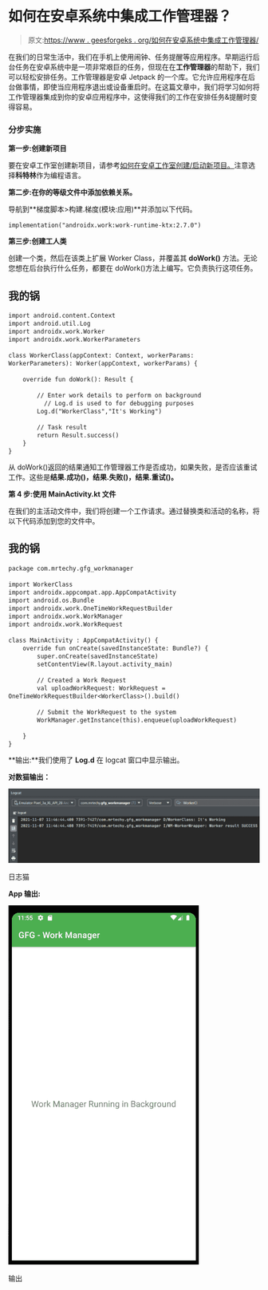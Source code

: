 # 如何在安卓系统中集成工作管理器？

> 原文:[https://www . geesforgeks . org/如何在安卓系统中集成工作管理器/](https://www.geeksforgeeks.org/how-to-integrate-work-manager-in-android/)

在我们的日常生活中，我们在手机上使用闹钟、任务提醒等应用程序。早期运行后台任务在安卓系统中是一项非常艰巨的任务，但现在在**工作管理器**的帮助下，我们可以轻松安排任务。工作管理器是安卓 Jetpack 的一个库。它允许应用程序在后台做事情，即使当应用程序退出或设备重启时。在这篇文章中，我们将学习如何将工作管理器集成到你的安卓应用程序中，这使得我们的工作在安排任务&提醒时变得容易。

### **分步实施**

**第一步:创建新项目**

要在安卓工作室创建新项目，请参考[如何在安卓工作室创建/启动新项目。](https://www.geeksforgeeks.org/android-how-to-create-start-a-new-project-in-android-studio/)注意选择**科特林**作为编程语言。

**第二步:在你的等级文件中添加依赖关系。**

导航到**梯度脚本>构建.梯度(模块:应用)**并添加以下代码。

```
implementation("androidx.work:work-runtime-ktx:2.7.0")
```

**第三步:创建工人类**

创建一个类，然后在该类上扩展 Worker Class，并覆盖其 **doWork()** 方法。无论您想在后台执行什么任务，都要在 doWork()方法上编写。它负责执行这项任务。

## 我的锅

```
import android.content.Context
import android.util.Log
import androidx.work.Worker
import androidx.work.WorkerParameters

class WorkerClass(appContext: Context, workerParams: WorkerParameters): Worker(appContext, workerParams) {

    override fun doWork(): Result {

        // Enter work details to perform on background
          // Log.d is used to for debugging purposes
        Log.d("WorkerClass","It's Working")

        // Task result
        return Result.success()
    }
}
```

从 doWork()返回的结果通知工作管理器工作是否成功，如果失败，是否应该重试工作。这些是**结果.成功()，结果.失败()，结果.重试()。**

**第 4 步:使用 MainActivity.kt 文件**

在我们的主活动文件中，我们将创建一个工作请求。通过替换类和活动的名称，将以下代码添加到您的文件中。

## 我的锅

```
package com.mrtechy.gfg_workmanager

import WorkerClass
import androidx.appcompat.app.AppCompatActivity
import android.os.Bundle
import androidx.work.OneTimeWorkRequestBuilder
import androidx.work.WorkManager
import androidx.work.WorkRequest

class MainActivity : AppCompatActivity() {
    override fun onCreate(savedInstanceState: Bundle?) {
        super.onCreate(savedInstanceState)
        setContentView(R.layout.activity_main)

        // Created a Work Request
        val uploadWorkRequest: WorkRequest = OneTimeWorkRequestBuilder<WorkerClass>().build()

        // Submit the WorkRequest to the system
        WorkManager.getInstance(this).enqueue(uploadWorkRequest)

    }
}
```

**输出:**我们使用了 **Log.d** 在 logcat 窗口中显示输出。

**对数猫输出：**

![](img/54cd86a650316109a0ca9c0d49d4d25f.png)

日志猫

**App 输出:**

![](img/94a98daf2fa34e68f77ec0eeb320a896.png)

输出